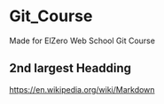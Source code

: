 # Git_Course
Made for ElZero Web School Git Course
## 2nd largest Headding
https://en.wikipedia.org/wiki/Markdown
